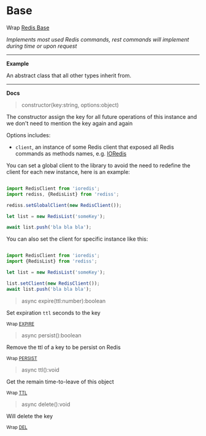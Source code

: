 # Base

Wrap [Redis Base](https://redis.io/commands#generic)

_Implements most used Redis commands, rest commands will implement during time or upon request_

---

**Example**

An abstract class that all other types inherit from. 

---

**Docs**

> constructor(key:string, options:object)

The constructor assign the key for all future operations of this instance 
and we don't need to mention the key again and again

Options includes:
    
- `client`, an instance of some Redis client that exposed all Redis commands as methods names, e.g. [IORedis](https://www.npmjs.com/package/ioredis)

You can set a global client to the library to avoid the need to redefine the client for each new instance, here is an example:

```javascript

import RedisClient from 'ioredis';
import rediss, {RedisList} from 'rediss';

rediss.setGlobalClient(new RedisClient());

let list = new RedisList('someKey');

await list.push('bla bla bla');

````

You can also set the client for specific instance like this:

```javascript

import RedisClient from 'ioredis';
import {RedisList} from 'rediss';

let list = new RedisList('someKey');

list.setClient(new RedisClient());
await list.push('bla bla bla');

````


> async expire(ttl:number):boolean

Set expiration `ttl` seconds to the key

<sub>Wrap [EXPIRE](https://redis.io/commands/expire)</sub>

> async persist():boolean

Remove the ttl of a key to be persist on Redis

<sub>Wrap [PERSIST](https://redis.io/commands/persist)</sub>

> async ttl():void

Get the remain time-to-leave of this object

<sub>Wrap [TTL](https://redis.io/commands/ttl)</sub>


> async delete():void

Will delete the key

<sub>Wrap [DEL](https://redis.io/commands/del)</sub>
